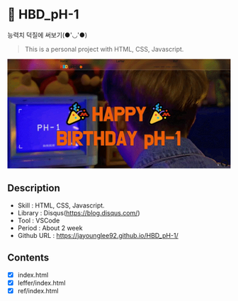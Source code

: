 # 🧡 HBD_pH-1
능력치 덕질에 써보기(●'◡'●)

> This is a personal project with HTML, CSS, Javascript.  

![Showing UI](/_info-img/info-HBD-pH-1.gif)

## Description
- Skill : HTML, CSS, Javascript.
- Library : Disqus(https://blog.disqus.com/)
- Tool : VSCode
- Period : About 2 week 
- Github URL : https://jayounglee92.github.io/HBD_pH-1/

## Contents
- [x] index.html  
- [x] leffer/index.html  
- [x] ref/index.html
